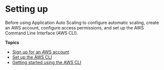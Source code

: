 # Setting up<a name="setting-up"></a>

Before using Application Auto Scaling to configure automatic scaling, create an AWS account, configure access permissions, and set up the AWS Command Line Interface \(AWS CLI\)\.

**Topics**
+ [Sign up for an AWS account](sign-up-for-aws.md)
+ [Set up the AWS CLI](setup-awscli.md)
+ [Getting started using the AWS CLI](get-started-exercise.md)